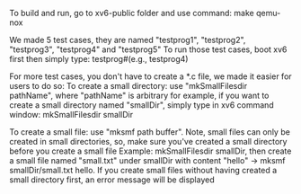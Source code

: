 To build and run, go to xv6-public folder and use command: make qemu-nox

We made 5 test cases, they are named "testprog1", "testprog2", "testprog3", "testprog4" and "testprog5"
To run those test cases, boot xv6 first then simply type: testprog#(e.g., testprog4)

For more test cases, you don't have to create a *.c file, we made it easier for users to do so:
To create a small directory: use "mkSmallFilesdir pathName", where "pathName" is arbitrary
for example, if you want to create a small directory named "smallDir", simply type in xv6 command window:
mkSmallFilesdir smallDir

To create a small file: use "mksmf path buffer". Note, small files can only be created in small
directories, so, make sure you've created a small directory before you create a small file
Example: mkSmallFilesdir smallDir, then create a small file named "small.txt" under smallDir with
content "hello" -> mksmf smallDir/small.txt hello. If you create small files without having created
a small directory first, an error message will be displayed
